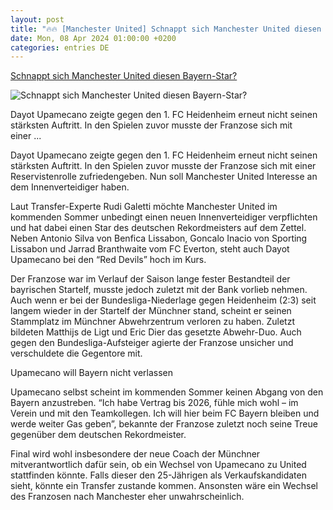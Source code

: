 ```yaml
---
layout: post
title: "🔥🔥 [Manchester United] Schnappt sich Manchester United diesen Bayern-Star?"
date: Mon, 08 Apr 2024 01:00:00 +0200
categories: entries DE
---
```

[Schnappt sich Manchester United diesen Bayern-Star?](https://fcbinside.de/2024/04/07/schnappt-sich-manchester-united-diesen-bayern-star/)

![Schnappt sich Manchester United diesen Bayern-Star?](https://fcbinside.de/wp-content/uploads/2024/02/manchester-united-v-west-ham-united-premier-league.jpg)

Dayot Upamecano zeigte gegen den 1. FC Heidenheim erneut nicht seinen stärksten Auftritt. In den Spielen zuvor musste der Franzose sich mit einer ...

Dayot Upamecano zeigte gegen den 1. FC Heidenheim erneut nicht seinen stärksten Auftritt. In den Spielen zuvor musste der Franzose sich mit einer Reservistenrolle zufriedengeben. Nun soll Manchester United Interesse an dem Innenverteidiger haben.







Laut Transfer-Experte Rudi Galetti möchte Manchester United im kommenden Sommer unbedingt einen neuen Innenverteidiger verpflichten und hat dabei einen Star des deutschen Rekordmeisters auf dem Zettel. Neben Antonio Silva von Benfica Lissabon, Goncalo Inacio von Sporting Lissabon und Jarrad Branthwaite vom FC Everton, steht auch Dayot Upamecano bei den “Red Devils” hoch im Kurs.

Der Franzose war im Verlauf der Saison lange fester Bestandteil der bayrischen Startelf, musste jedoch zuletzt mit der Bank vorlieb nehmen. Auch wenn er bei der Bundesliga-Niederlage gegen Heidenheim (2:3) seit langem wieder in der Startelf der Münchner stand, scheint er seinen Stammplatz im Münchner Abwehrzentrum verloren zu haben. Zuletzt bildeten Matthijs de Ligt und Eric Dier das gesetzte Abwehr-Duo. Auch gegen den Bundesliga-Aufsteiger agierte der Franzose unsicher und verschuldete die Gegentore mit.

Upamecano will Bayern nicht verlassen

Upamecano selbst scheint im kommenden Sommer keinen Abgang von den Bayern anzustreben. “Ich habe Vertrag bis 2026, fühle mich wohl – im Verein und mit den Teamkollegen. Ich will hier beim FC Bayern bleiben und werde weiter Gas geben”, bekannte der Franzose zuletzt noch seine Treue gegenüber dem deutschen Rekordmeister.

Final wird wohl insbesondere der neue Coach der Münchner mitverantwortlich dafür sein, ob ein Wechsel von Upamecano zu United stattfinden könnte. Falls dieser den 25-Jährigen als Verkaufskandidaten sieht, könnte ein Transfer zustande kommen. Ansonsten wäre ein Wechsel des Franzosen nach Manchester eher unwahrscheinlich.

